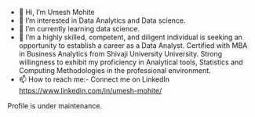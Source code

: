 - 👋 Hi, I’m Umesh Mohite
- 👀 I’m interested in Data Analytics and Data science.
- 🌱 I’m currently learning data science.
- 💞️ I’m a highly skilled, competent, and diligent individual is seeking an opportunity to establish a career as a Data Analyst. Certified with MBA in Business Analytics from Shivaji University University. Strong willingness to exhibit my proficiency in Analytical tools, Statistics and Computing Methodologies in the professional environment.
- 📫 How to reach me:- Connect me on LinkedIn https://www.linkedin.com/in/umesh-mohite/

Profile is under maintenance. 

<!---
mohiteud/mohiteud is a ✨ special ✨ repository because its `README.md` (this file) appears on your GitHub profile.
You can click the Preview link to take a look at your changes.
--->
